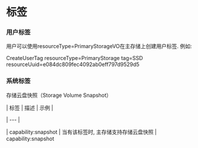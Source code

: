 # 标签

### 用户标签

用户可以使用resourceType=PrimaryStorageVO在主存储上创建用户标签. 例如:

CreateUserTag resourceType=PrimaryStorage tag=SSD resourceUuid=e084dc809fec4092ab0eff797d9529d5

### 系统标签

存储云盘快照（Storage Volume Snapshot）

| 标签 | 描述 | 示例 |

| --- | 

| capability:snapshot | 当有该标签时, 主存储支持存储云盘快照 | capability:snapshot

